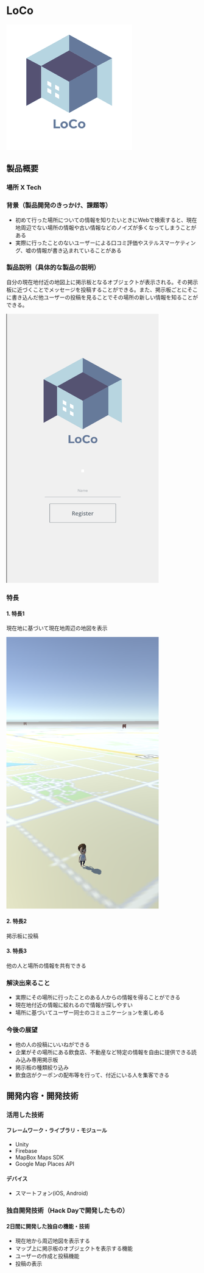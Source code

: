 # LoCo

[![Product Name](image.png)](https://youtu.be/BkAyc3ft8Mc)

## 製品概要
### 場所 X Tech

### 背景（製品開発のきっかけ、課題等）
- 初めて行った場所についての情報を知りたいときにWebで検索すると、現在地周辺でない場所の情報や古い情報などのノイズが多くなってしまうことがある
- 実際に行ったことのないユーザーによる口コミ評価やステルスマーケティング、嘘の情報が書き込まれていることがある

### 製品説明（具体的な製品の説明）
自分の現在地付近の地図上に掲示板となるオブジェクトが表示される。その掲示板に近づくことでメッセージを投稿することができる。また、掲示板ごとにそこに書き込んだ他ユーザーの投稿を見ることでその場所の新しい情報を知ることができる。

<img src="https://raw.githubusercontent.com/jphacks/TK_1812/master/image1.png" width="400px">

### 特長

#### 1. 特長1
現在地に基づいて現在地周辺の地図を表示

<img src="https://raw.githubusercontent.com/jphacks/TK_1812/master/image2.png" width="400px">

#### 2. 特長2
掲示板に投稿

#### 3. 特長3
他の人と場所の情報を共有できる


### 解決出来ること
- 実際にその場所に行ったことのある人からの情報を得ることができる
- 現在地付近の情報に絞れるので情報が探しやすい
- 場所に基づいてユーザー同士のコミュニケーションを楽しめる

### 今後の展望
- 他の人の投稿にいいねができる
- 企業がその場所にある飲食店、不動産など特定の情報を自由に提供できる読み込み専用掲示板
- 掲示板の種類絞り込み
- 飲食店がクーポンの配布等を行って、付近にいる人を集客できる


## 開発内容・開発技術
### 活用した技術

#### フレームワーク・ライブラリ・モジュール
* Unity
* Firebase
* MapBox Maps SDK
* Google Map Places API

#### デバイス
* スマートフォン(iOS, Android)

### 独自開発技術（Hack Dayで開発したもの）
#### 2日間に開発した独自の機能・技術
* 現在地から周辺地図を表示する
* マップ上に掲示板のオブジェクトを表示する機能
* ユーザーの作成と投稿機能
* 投稿の表示
